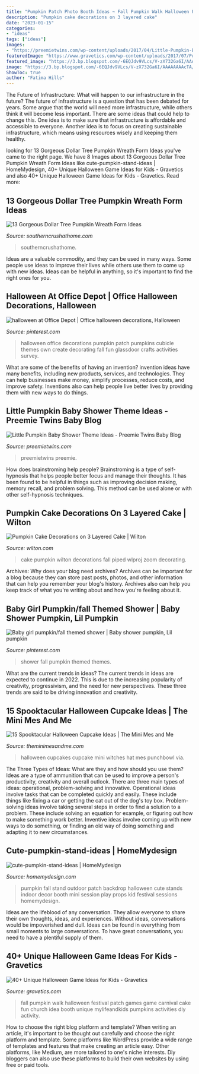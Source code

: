 ```yaml
---
title: "Pumpkin Patch Photo Booth Ideas ~ Fall Pumpkin Walk Halloween Festival Patch Games Game Carnival Cake Fun Church Idea Booth Unique Mylifeandkids Pumpkins Activities Diy Activity"
description: "Pumpkin cake decorations on 3 layered cake"
date: "2023-01-15"
categories:
- "ideas"
tags: ["ideas"]
images:
- "https://preemietwins.com/wp-content/uploads/2017/04/Little-Pumpkin-Baby-Shower-Theme-Ideas.png"
featuredImage: "https://www.gravetics.com/wp-content/uploads/2017/07/Pumpkin-Patch-Walk.jpg"
featured_image: "https://3.bp.blogspot.com/-6EQJdv9VLcs/V-zX732Ga6I/AAAAAAAAcTA/q-KNfVGuV1E8gXFESPq2LyVV3lJi663qACLcB/s1600/5046052f1a349e12dc0010e8-1346766127.jpeg"
image: "https://3.bp.blogspot.com/-6EQJdv9VLcs/V-zX732Ga6I/AAAAAAAAcTA/q-KNfVGuV1E8gXFESPq2LyVV3lJi663qACLcB/s1600/5046052f1a349e12dc0010e8-1346766127.jpeg"
ShowToc: true
author: "Fatima Hills"
---
```



The Future of Infrastructure: What will happen to our infrastructure in the future?
The future of infrastructure is a question that has been debated for years. Some argue that the world will need more infrastructure, while others think it will become less important. There are some ideas that could help to change this. One idea is to make sure that infrastructure is affordable and accessible to everyone. Another idea is to focus on creating sustainable infrastructure, which means using resources wisely and keeping them healthy.

	

		
looking for 13 Gorgeous Dollar Tree Pumpkin Wreath Form Ideas you've came to the right page. We have 8 Images about 13 Gorgeous Dollar Tree Pumpkin Wreath Form Ideas like cute-pumpkin-stand-ideas | HomeMydesign, 40+ Unique Halloween Game Ideas for Kids - Gravetics and also 40+ Unique Halloween Game Ideas for Kids - Gravetics. Read more:
		
    
## 13 Gorgeous Dollar Tree Pumpkin Wreath Form Ideas

<img loading=lazy src="https://www.southerncrushathome.com/wp-content/uploads/2021/08/Dollar-Tree-Pumpkin-Wreath-10-640x853.jpeg" onerror="this.onerror=null;this.src='https://tse2.mm.bing.net/th?id=OIP.x7pqqO6109Kr5JGs-9zUmQHaJ3&amp;pid=15.1';" alt="13 Gorgeous Dollar Tree Pumpkin Wreath Form Ideas">

_Source: southerncrushathome.com_

>southerncrushathome. 

	

Ideas are a valuable commodity, and they can be used in many ways. Some people use ideas to improve their lives while others use them to come up with new ideas. Ideas can be helpful in anything, so it's important to find the right ones for you.

    
## Halloween At Office Depot | Office Halloween Decorations, Halloween

<img loading=lazy src="https://i.pinimg.com/736x/67/81/98/67819800553ee14384e12d2d2628cad8--halloween-office-decorations-halloween-cubicle.jpg" onerror="this.onerror=null;this.src='https://tse2.mm.bing.net/th?id=OIP.9h9msd7b5hxs2GujtWDSKwHaFh&amp;pid=15.1';" alt="halloween at Office Depot | Office halloween decorations, Halloween">

_Source: pinterest.com_

>halloween office decorations pumpkin patch pumpkins cubicle themes own create decorating fall fun glassdoor crafts activities survey. 

	

What are some of the benefits of having an invention?
invention ideas have many benefits, including new products, services, and technologies. They can help businesses make money, simplify processes, reduce costs, and improve safety. Inventions also can help people live better lives by providing them with new ways to do things.

    
## Little Pumpkin Baby Shower Theme Ideas - Preemie Twins Baby Blog

<img loading=lazy src="https://preemietwins.com/wp-content/uploads/2017/04/Little-Pumpkin-Baby-Shower-Theme-Ideas.png" onerror="this.onerror=null;this.src='https://tse2.mm.bing.net/th?id=OIP.G0wAnZzc5HQQi9MooLNeQgHaLG&amp;pid=15.1';" alt="Little Pumpkin Baby Shower Theme Ideas - Preemie Twins Baby Blog">

_Source: preemietwins.com_

>preemietwins preemie. 

	

How does brainstroming help people?
Brainstroming is a type of self-hypnosis that helps people better focus and manage their thoughts. It has been found to be helpful in things such as improving decision making, memory recall, and problem solving. This method can be used alone or with other self-hypnosis techniques.

    
## Pumpkin Cake Decorations On 3 Layered Cake | Wilton

<img loading=lazy src="https://www.wilton.com/dw/image/v2/AAWA_PRD/on/demandware.static/-/Sites-wilton-project-master/default/dw4f56beb6/images/project/WLPROJ-9463/Pumpkin-Cake_2.jpg?sw=1440&amp;sh=750&amp;sm=fit" onerror="this.onerror=null;this.src='https://tse4.mm.bing.net/th?id=OIP.k8IDu7Y5XZkoqQHNIzIj4AHaHa&amp;pid=15.1';" alt="Pumpkin Cake Decorations on 3 Layered Cake | Wilton">

_Source: wilton.com_

>cake pumpkin wilton decorations fall piped wlproj zoom decorating. 

	

Archives: Why does your blog need archives?
Archives can be important for a blog because they can store past posts, photos, and other information that can help you remember your blog's history. Archives also can help you keep track of what you're writing about and how you're feeling about it.

    
## Baby Girl Pumpkin/fall Themed Shower | Baby Shower Pumpkin, Lil Pumpkin

<img loading=lazy src="https://i.pinimg.com/originals/94/5c/7a/945c7aa3a2fbfc740193fc0a7f710db4.jpg" onerror="this.onerror=null;this.src='https://tse3.mm.bing.net/th?id=OIP.2UDfEgCt5GVhMknr7fiYrAHaJ4&amp;pid=15.1';" alt="Baby girl pumpkin/fall themed shower | Baby shower pumpkin, Lil pumpkin">

_Source: pinterest.com_

>shower fall pumpkin themed themes. 

	

What are the current trends in ideas?
The current trends in ideas are expected to continue in 2022. This is due to the increasing popularity of creativity, progressivism, and the need for new perspectives. These three trends are said to be driving innovation and creativity.

    
## 15 Spooktacular Halloween Cupcake Ideas | The Mini Mes And Me

<img loading=lazy src="https://3.bp.blogspot.com/-6EQJdv9VLcs/V-zX732Ga6I/AAAAAAAAcTA/q-KNfVGuV1E8gXFESPq2LyVV3lJi663qACLcB/s1600/5046052f1a349e12dc0010e8-1346766127.jpeg" onerror="this.onerror=null;this.src='https://tse4.mm.bing.net/th?id=OIP.n0Why1EMSz-07VGwcXl9VAHaLH&amp;pid=15.1';" alt="15 Spooktacular Halloween Cupcake Ideas | The Mini Mes and Me">

_Source: theminimesandme.com_

>halloween cupcakes cupcake mini witches hat mes punchbowl via. 

	

The Three Types of Ideas: What are they and how should you use them?
Ideas are a type of ammunition that can be used to improve a person's productivity, creativity and overall outlook. There are three main types of ideas: operational, problem-solving and innovative.
Operational ideas involve tasks that can be completed quickly and easily. These include things like fixing a car or getting the cat out of the dog's toy box. Problem-solving ideas involve taking several steps in order to find a solution to a problem. These include solving an equation for example, or figuring out how to make something work better. Inventive ideas involve coming up with new ways to do something, or finding an old way of doing something and adapting it to new circumstances.

    
## Cute-pumpkin-stand-ideas | HomeMydesign

<img loading=lazy src="https://homemydesign.com/wp-content/uploads/2015/10/cute-pumpkin-stand-ideas.jpg" onerror="this.onerror=null;this.src='https://tse3.mm.bing.net/th?id=OIP.WsQ-bLmusRjBXi0C_vMYKgHaKZ&amp;pid=15.1';" alt="cute-pumpkin-stand-ideas | HomeMydesign">

_Source: homemydesign.com_

>pumpkin fall stand outdoor patch backdrop halloween cute stands indoor decor booth mini session play props kid festival sessions homemydesign. 

	

Ideas are the lifeblood of any conversation. They allow everyone to share their own thoughts, ideas, and experiences. Without ideas, conversations would be impoverished and dull. Ideas can be found in everything from small moments to large conversations. To have great conversations, you need to have a plentiful supply of them.

    
## 40+ Unique Halloween Game Ideas For Kids - Gravetics

<img loading=lazy src="https://www.gravetics.com/wp-content/uploads/2017/07/Pumpkin-Patch-Walk.jpg" onerror="this.onerror=null;this.src='https://tse3.mm.bing.net/th?id=OIP.Mr-YR9ucowMkk5stIPSdeQHaJo&amp;pid=15.1';" alt="40+ Unique Halloween Game Ideas for Kids - Gravetics">

_Source: gravetics.com_

>fall pumpkin walk halloween festival patch games game carnival cake fun church idea booth unique mylifeandkids pumpkins activities diy activity. 

	

How to choose the right blog platform and template?
When writing an article, it's important to be thought out carefully and choose the right platform and template. Some platforms like WordPress provide a wide range of templates and features that make creating an article easy. Other platforms, like Medium, are more tailored to one's niche interests. Diy bloggers can also use these platforms to build their own websites by using free or paid tools.

